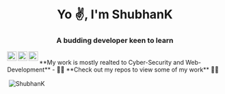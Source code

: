 

<!--
### Hi there 👋
**5h0bh4nk/5h0bh4nk** is a ✨ _special_ ✨ repository because its `README.md` (this file) appears on your GitHub profile.

Here are some ideas to get you started:

- 🔭 I’m currently working on ...
- 🌱 I’m currently learning ...
- 👯 I’m looking to collaborate on ...
- 🤔 I’m looking for help with ...
- 💬 Ask me about ...
- 📫 How to reach me: ...
- 😄 Pronouns: ...
- ⚡ Fun fact: ...
-->

<h1 align="center">Yo ✌️, I'm ShubhanK</h1>
<h3 align="center">A budding developer keen to learn</h3>

<a href="https://https://www.linkedin.com/in/shubhank-kulshreshtha-782627190/">
  <img align="left" alt="Shubhank's Linkedin" width="22px" src="https://cdn.jsdelivr.net/npm/simple-icons@v3/icons/linkedin.svg" />
</a>
<a href="https://www.instagram.com/dekul_shubhank/">
  <img align="left" alt="Amit's Instagram" width="22px" src="https://cdn.jsdelivr.net/npm/simple-icons@v3/icons/instagram.svg" />
</a>
<a href="mailto:kul.shubhank207@gmail.com">
  <img align="left" alt="Amit's E-mail" width="22px" src="https://cdn.jsdelivr.net/npm/simple-icons@v3/icons/gmail.svg" />
</a>

<br/>
<div class="align-items-center">
**My work is mostly realted to Cyber-Security and Web-Development**
- 👨‍💻  **Check out my repos to view some of my work**   👨‍💻

<p>&nbsp;<img align="center" src="https://github-readme-stats.vercel.app/api?username=5h0bh4nk&show_icons=true&count_private=true&theme=dark" alt="ShubhanK" /></p>
